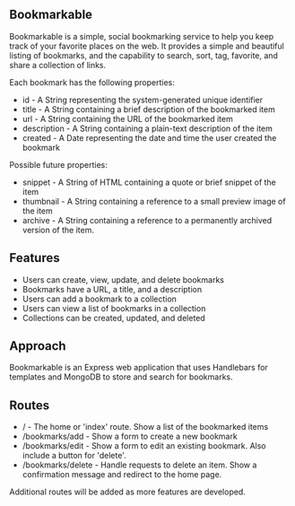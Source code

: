 Bookmarkable
------------
Bookmarkable is a simple, social bookmarking service to help you keep track of your favorite places on the web. It provides a simple and beautiful listing of bookmarks, and the capability to search, sort, tag, favorite, and share a collection of links.

Each bookmark has the following properties:

- id - A String representing the system-generated unique identifier
- title - A String containing a brief description of the bookmarked item
- url - A String containing the URL of the bookmarked item
- description - A String containing a plain-text description of the item
- created - A Date representing the date and time the user created the bookmark

Possible future properties:

- snippet - A String of HTML containing a quote or brief snippet of the item
- thumbnail - A String containing a reference to a small preview image of the item
- archive - A String containing a reference to a permanently archived version of the item.

Features
--------

- Users can create, view, update, and delete bookmarks
- Bookmarks have a URL, a title, and a description
- Users can add a bookmark to a collection
- Users can view a list of bookmarks in a collection
- Collections can be created, updated, and deleted

Approach
--------
Bookmarkable is an Express web application that uses Handlebars for templates and MongoDB to store and search for bookmarks.

Routes
------
- / - The home or 'index' route. Show a list of the bookmarked items
- /bookmarks/add - Show a form to create a new bookmark
- /bookmarks/edit - Show a form to edit an existing bookmark. Also include a button for 'delete'.
- /bookmarks/delete - Handle requests to delete an item. Show a confirmation message and redirect to the home page.

Additional routes will be added as more features are developed.




